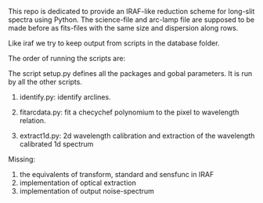 This repo is dedicated to provide an IRAF-like reduction scheme for long-slit spectra using Python.
The science-file and arc-lamp file are supposed to be made before as fits-files with the same size and dispersion along rows.

Like iraf we try to keep output from scripts in the database folder.


The order of running the scripts are:

The script setup.py defines all the packages and gobal parameters. It is run by all the other scripts.

1) identify.py: identify arclines. 

2) fitarcdata.py: fit a checychef polynomium to the pixel to wavelength relation. 

3) extract1d.py: 2d wavelength calibration and extraction of the wavelength calibrated 1d spectrum

Missing:
1) the equivalents of transform, standard and sensfunc in IRAF
2) implementation of optical extraction
3) implementation of output noise-spectrum
